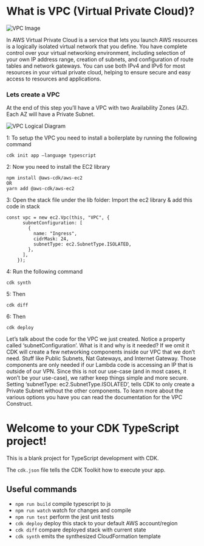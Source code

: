# What is VPC (Virtual Private Cloud)?

![VPC Image](https://miro.medium.com/max/1200/1*VKTHtHwo3pUxeDP0ZmrOoA.jpeg)

In AWS Virtual Private Cloud is a service that lets you launch AWS resources is a logically isolated virtual network that you define. You have complete control over your virtual networking environment, including selection of your own IP address range, creation of subnets, and configuration of route tables and network gateways. You can use both IPv4 and IPv6 for most resources in your virtual private cloud, helping to ensure secure and easy access to resources and applications.

### Lets create a VPC

At the end of this step you’ll have a VPC with two Availability Zones (AZ). Each AZ will have a Private Subnet.

![VPC Logical Diagram](https://intro-to-cdk.workshop.aws/images/create-a-vpc/architecture-vpc.png)

1: To setup the VPC you need to install a boilerplate by running the following command

``` 
cdk init app –language typescript
```


2: Now you need to install the EC2 library

```
npm install @aws-cdk/aws-ec2 
OR
yarn add @aws-cdk/aws-ec2
```

3:  Open the stack file under the lib folder:
Import the ec2 library & add this code in stack
```
const vpc = new ec2.Vpc(this, "VPC", {
      subnetConfiguration: [
        {
          name: "Ingress",
          cidrMask: 24,
          subnetType: ec2.SubnetType.ISOLATED,
        },
      ],
    });
```

4: Run the following command
```
cdk synth
```

5: Then
```
cdk diff
```
6: Then
```
cdk deploy
```


Let’s talk about the code for the VPC we just created. Notice a property called ‘subnetConfiguration’. What is it and why is it needed? If we omit it CDK will create a few networking components inside our VPC that we don’t need. Stuff like Public Subnets, Nat Gateways, and Internet Gateway. Those components are only needed if our Lambda code is accessing an IP that is outside of our VPN. Since this is not our use-case (and in most cases, it won’t be your use-case), we rather keep things simple and more secure. Setting ‘subnetType: ec2.SubnetType.ISOLATED’, tells CDK to only create a Private Subnet without the other components. To learn more about the various options you have you can read the documentation for the VPC Construct.










# Welcome to your CDK TypeScript project!

This is a blank project for TypeScript development with CDK.

The `cdk.json` file tells the CDK Toolkit how to execute your app.

## Useful commands

 * `npm run build`   compile typescript to js
 * `npm run watch`   watch for changes and compile
 * `npm run test`    perform the jest unit tests
 * `cdk deploy`      deploy this stack to your default AWS account/region
 * `cdk diff`        compare deployed stack with current state
 * `cdk synth`       emits the synthesized CloudFormation template
